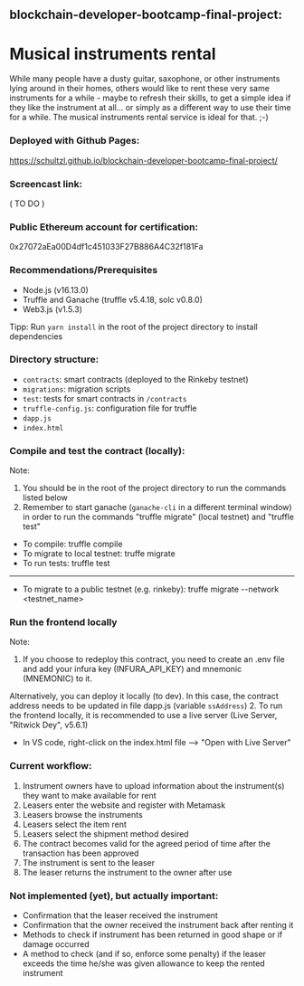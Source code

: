## blockchain-developer-bootcamp-final-project: 
# Musical instruments rental

While many people have a dusty guitar, saxophone, or other instruments lying around in their homes, others would like to rent these very same instruments for a while - maybe to refresh their skills, to get a simple idea if they like the instrument at all... or simply as a different way to use their time for a while. The musical instruments rental service is ideal for that. ;-)

### Deployed with Github Pages:
https://schultzl.github.io/blockchain-developer-bootcamp-final-project/

### Screencast link:
( TO DO )

### Public Ethereum account for certification:
0x27072aEa00D4df1c451033F27B886A4C32f181Fa

### Recommendations/Prerequisites
- Node.js (v16.13.0)
- Truffle and Ganache (truffle v5.4.18, solc v0.8.0)
- Web3.js (v1.5.3)

Tipp: Run `yarn install` in the root of the project directory to install dependencies 

### Directory structure:
- `contracts`: smart contracts (deployed to the Rinkeby testnet)
- `migrations`: migration scripts
- `test`: tests for smart contracts in `/contracts`
- `truffle-config.js`: configuration file for truffle
- `dapp.js`
- `index.html`

### Compile and test the contract (locally):
Note: 
1. You should be in the root of the project directory to run the commands listed below
2. Remember to start ganache (`ganache-cli` in a different terminal window) in order to run the commands "truffle migrate" (local testnet) and "truffle test"

- To compile: truffle compile
- To migrate to local testnet: truffe migrate
- To run tests: truffle test

-----

- To migrate to a public testnet (e.g. rinkeby): truffe migrate --network <testnet_name>


### Run the frontend locally

Note: 
1. If you choose to redeploy this contract, you need to create an .env file and add your infura key (INFURA_API_KEY) and mnemonic (MNEMONIC) to it. 

Alternatively, you can deploy it locally (to dev). In this case, the contract address needs to be updated in file dapp.js (variable `ssAddress`)
2. To run the frontend locally, it is recommended to use a live server (Live Server, "Ritwick Dey", v5.6.1)

- In VS code, right-click on the index.html file --> "Open with Live Server"


### Current workflow:

1. Instrument owners have to upload information about the instrument(s) they want to make available for rent
2. Leasers enter the website and register with Metamask
3. Leasers browse the instruments
4. Leasers select the item rent
5. Leasers select the shipment method desired
6. The contract becomes valid for the agreed period of time after the transaction has been approved
7. The instrument is sent to the leaser 
8. The leaser returns the instrument to the owner after use


### Not implemented (yet), but actually important:
- Confirmation that the leaser received the instrument
- Confirmation that the owner received the instrument back after renting it
- Methods to check if instrument has been returned in good shape or if damage occurred
- A method to check (and if so, enforce some penalty) if the leaser exceeds the time he/she was given allowance to keep the rented instrument


